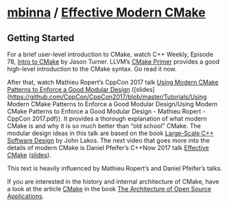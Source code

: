 # [mbinna](https://gist.github.com/mbinna) / [Effective Modern CMake](https://gist.github.com/mbinna/c61dbb39bca0e4fb7d1f73b0d66a4fd1)

## Getting Started

For a brief user-level introduction to CMake, watch C++ Weekly, Episode 78, [Intro to CMake](https://www.youtube.com/watch?v=HPMvU64RUTY) by Jason Turner. LLVM’s [CMake Primer](https://llvm.org/docs/CMakePrimer.html) provides a good high-level introduction to the CMake syntax. Go read it now.

After that, watch Mathieu Ropert’s CppCon 2017 talk [Using Modern CMake Patterns to Enforce a Good Modular Design](https://www.youtube.com/watch?v=eC9-iRN2b04) ([slides](https://github.com/CppCon/CppCon2017/blob/master/Tutorials/Using Modern CMake Patterns to Enforce a Good Modular Design/Using Modern CMake Patterns to Enforce a Good Modular Design - Mathieu Ropert - CppCon 2017.pdf)). It provides a thorough explanation of what modern CMake is and why it is so much better than “old school” CMake. The modular design ideas in this talk are based on the book [Large-Scale C++ Software Design](https://www.amazon.de/Large-Scale-Software-Addison-Wesley-Professional-Computing/dp/0201633620) by John Lakos. The next video that goes more into the details of modern CMake is Daniel Pfeifer’s C++Now 2017 talk [Effective CMake](https://www.youtube.com/watch?v=bsXLMQ6WgIk) ([slides](https://github.com/boostcon/cppnow_presentations_2017/blob/master/05-19-2017_friday/effective_cmake__daniel_pfeifer__cppnow_05-19-2017.pdf)).

This text is heavily influenced by Mathieu Ropert’s and Daniel Pfeifer’s talks.

If you are interested in the history and internal architecture of CMake, have a look at the article [CMake](http://www.aosabook.org/en/cmake.html) in the book [The Architecture of Open Source Applications](http://aosabook.org/en/index.html).